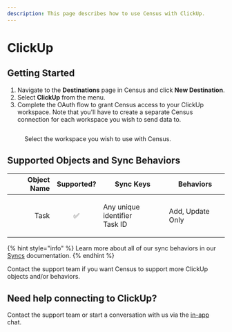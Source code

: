 ```yaml
---
description: This page describes how to use Census with ClickUp.
---
```


# ClickUp

## Getting Started

1. Navigate to the **Destinations** page in Census and click **New Destination**.
2. Select **ClickUp** from the menu.
3. Complete the OAuth flow to grant Census access to your ClickUp workspace. Note that you'll have to create a separate Census connection for each workspace you wish to send data to.

<figure><img src="../.gitbook/assets/clickup.png" alt=""><figcaption><p>Select the workspace you wish to use with Census.</p></figcaption></figure>

## Supported Objects and Sync Behaviors <a href="#supported-objects-and-sync-behaviors" id="supported-objects-and-sync-behaviors"></a>

| **Object Name** | **Supported?** | **Sync Keys**                           | **Behaviors**    |
| --------------: | :------------: | --------------------------------------- | ---------------- |
|            Task |        ✅       | <p>Any unique identifier<br>Task ID</p> | Add, Update Only |

{% hint style="info" %}
Learn more about all of our sync behaviors in our [Syncs](../syncs/overview.md) documentation.
{% endhint %}

Contact the support team if you want Census to support more ClickUp objects and/or behaviors.

## Need help connecting to ClickUp?

Contact the support team or start a conversation with us via the [in-app](https://app.getcensus.com) chat.

